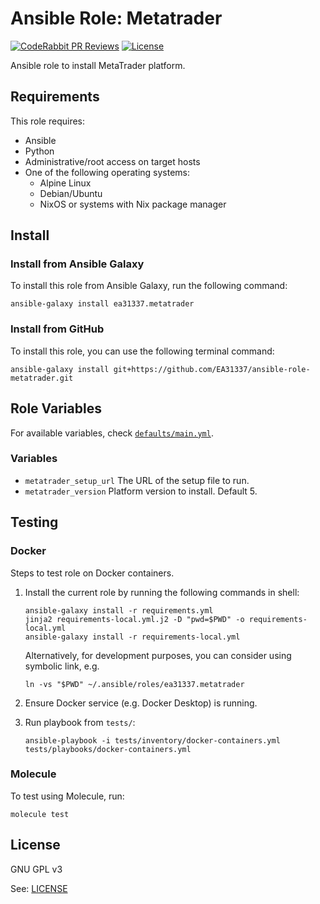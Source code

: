 # Ansible Role: Metatrader

[![CodeRabbit PR Reviews](https://img.shields.io/coderabbit/prs/github/EA31337/ansible-role-metatrader?utm_source=oss&utm_medium=github&utm_campaign=EA31337%2Fansible-role-metatrader&labelColor=171717&color=FF570A&link=https%3A%2F%2Fcoderabbit.ai&label=CodeRabbit+PR+Reviews)](https://github.com/EA31337/ansible-role-metatrader/pulls)
[![License](https://img.shields.io/badge/license-GPLv3-brightgreen.svg)](LICENSE)

Ansible role to install MetaTrader platform.

## Requirements

This role requires:

- Ansible
- Python
- Administrative/root access on target hosts
- One of the following operating systems:
  - Alpine Linux
  - Debian/Ubuntu
  - NixOS or systems with Nix package manager

## Install

### Install from Ansible Galaxy

To install this role from Ansible Galaxy, run the following command:

```console
ansible-galaxy install ea31337.metatrader
```

### Install from GitHub

To install this role, you can use the following terminal command:

```shell
ansible-galaxy install git+https://github.com/EA31337/ansible-role-metatrader.git
```

## Role Variables

For available variables,
check [`defaults/main.yml`](defaults/main.yml).

### Variables

- `metatrader_setup_url`
  The URL of the setup file to run.
- `metatrader_version`
  Platform version to install.
  Default 5.

## Testing

### Docker

Steps to test role on Docker containers.

1. Install the current role by running the following commands in shell:

    ```shell
    ansible-galaxy install -r requirements.yml
    jinja2 requirements-local.yml.j2 -D "pwd=$PWD" -o requirements-local.yml
    ansible-galaxy install -r requirements-local.yml
    ```

    Alternatively, for development purposes, you can consider using symbolic link, e.g.

    ```shell
    ln -vs "$PWD" ~/.ansible/roles/ea31337.metatrader
    ```

2. Ensure Docker service (e.g. Docker Desktop) is running.
3. Run playbook from `tests/`:

    ```shell
    ansible-playbook -i tests/inventory/docker-containers.yml tests/playbooks/docker-containers.yml
    ```

### Molecule

To test using Molecule, run:

```shell
molecule test
```

## License

GNU GPL v3

See: [LICENSE](./LICENSE)

<!-- Named links -->
